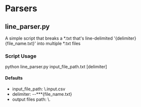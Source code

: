 # Parsers

## line_parser.py

A simple script that breaks a *.txt that's line-delimited '{delimiter}{file_name.txt}' into multiple *.txt files

### Script Usage

python line_parser.py input_file_path.txt [delimiter]

#### Defaults

- input_file_path: \\.input.csv
- delimiter: --\*\*\*{file_name.txt}
- output files path: \\.